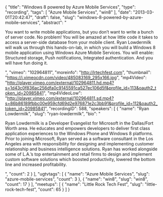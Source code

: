 {
  "title": "Windows 8 powered by Azure Mobile Services",
  "type": "recording",
  "tags": [
    "Azure Mobile Services",
    "win8"
  ],
  "date": "2013-03-01T20:42:47",
  "draft": false,
  "slug": "windows-8-powered-by-azure-mobile-services",
  "abstract": "<p>You want to write mobile applications, but you don’t want to write a bunch of server code. No problem! You will be amazed at how little code it takes to access a server-side database from your mobile client. Ryan Lowdermilk will walk us through this hands-on-lab, in which you will build a Windows 8 mobile application using Windows Azure Mobile Services. You will enable: Structured storage, Push notifications, Integrated authentication. And you will have fun doing it.</p>",
  "vimeo": "102964811",
  "moreinfo": "http://lrtechfest.com",
  "thumbnail": "https://i.vimeocdn.com/video/485083169_295x166.jpg",
  "mp4Video": "http://player.vimeo.com/external/102964811.hd.mp4?s=1d43c0f836ac256dfa0c9145591ca527ec106d5f&profile_id=113&oauth2_token_id=20985841",
  "mp4VideoLow": "http://player.vimeo.com/external/102964811.sd.mp4?s=86b86189fbbc00e959cfd69d2e976871e2c3bb91&profile_id=112&oauth2_token_id=20985841",
  "recordingID": 588,
  "speakers": [
    {
      "name": "Ryan Lowdermilk",
      "slug": "ryan-lowdermilk",
      "bio": "<p>Ryan Lowdermilk is a Developer Evangelist for Microsoft in the Dallas/Fort Worth area. He educates and empowers developers to deliver first class application experiences to the Windows Phone and Windows 8 platforms. Prior to joining Microsoft, Ryan served as a software consultant in the Los Angeles area with responsibility for designing and implementing customer relationship and business intelligence solutions. Ryan has worked alongside some of L.A.’s top entertainment and retail firms to design and implement custom software solutions which boosted productivity, lowered the bottom line and increased profitability.</p>",
      "count": 2
    }
  ],
  "ugtvtags": [
    {
      "name": "Azure Mobile Services",
      "slug": "azure-mobile-services",
      "count": 3
    },
    {
      "name": "win8",
      "slug": "win8",
      "count": 17
    }
  ],
  "meetups": [
    {
      "name": "Little Rock Tech Fest",
      "slug": "little-rock-tech-fest",
      "count": 65
    }
  ]
}